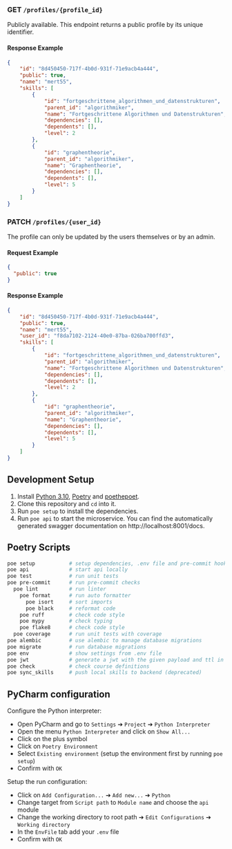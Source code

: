 
### GET `/profiles/{profile_id}`

Publicly available. This endpoint returns a public profile by its unique identifier.

#### Response Example

```json
{
    "id": "8d450450-717f-4b0d-931f-71e9acb4a444",
    "public": true,
    "name": "mert55",
    "skills": [
        {
            "id": "fortgeschrittene_algorithmen_und_datenstrukturen",
            "parent_id": "algorithmiker",
            "name": "Fortgeschrittene Algorithmen und Datenstrukturen",
            "dependencies": [],
            "dependents": [],
            "level": 2
        },
        {
            "id": "graphentheorie",
            "parent_id": "algorithmiker",
            "name": "Graphentheorie",
            "dependencies": [],
            "dependents": [],
            "level": 5
        }
    ]
}
```

### PATCH `/profiles/{user_id}`

The profile can only be updated by the users themselves or by an admin.

#### Request Example

```json
{
  "public": true
}
```

#### Response Example

```json
{
    "id": "8d450450-717f-4b0d-931f-71e9acb4a444",
    "public": true,
    "name": "mert55",
    "user_id": "f8da7102-2124-40e0-87ba-026ba700ffd3",
    "skills": [
        {
            "id": "fortgeschrittene_algorithmen_und_datenstrukturen",
            "parent_id": "algorithmiker",
            "name": "Fortgeschrittene Algorithmen und Datenstrukturen",
            "dependencies": [],
            "dependents": [],
            "level": 2
        },
        {
            "id": "graphentheorie",
            "parent_id": "algorithmiker",
            "name": "Graphentheorie",
            "dependencies": [],
            "dependents": [],
            "level": 5
        }
    ]
}
```

## Development Setup

1. Install [Python 3.10](https://python.org/), [Poetry](https://python-poetry.org/) and [poethepoet](https://pypi.org/project/poethepoet/).
2. Clone this repository and `cd` into it.
3. Run `poe setup` to install the dependencies.
4. Run `poe api` to start the microservice. You can find the automatically generated swagger documentation on http://localhost:8001/docs.

## Poetry Scripts

```bash
poe setup           # setup dependencies, .env file and pre-commit hook
poe api             # start api locally
poe test            # run unit tests
poe pre-commit      # run pre-commit checks
  poe lint          # run linter
    poe format      # run auto formatter
      poe isort     # sort imports
      poe black     # reformat code
    poe ruff        # check code style
    poe mypy        # check typing
    poe flake8      # check code style
  poe coverage      # run unit tests with coverage
poe alembic         # use alembic to manage database migrations
poe migrate         # run database migrations
poe env             # show settings from .env file
poe jwt             # generate a jwt with the given payload and ttl in seconds
poe check           # check course definitions
poe sync_skills     # push local skills to backend (deprecated)
```

## PyCharm configuration

Configure the Python interpreter:

- Open PyCharm and go to `Settings` ➔ `Project` ➔ `Python Interpreter`
- Open the menu `Python Interpreter` and click on `Show All...`
- Click on the plus symbol
- Click on `Poetry Environment`
- Select `Existing environment` (setup the environment first by running `poe setup`)
- Confirm with `OK`

Setup the run configuration:

- Click on `Add Configuration...` ➔ `Add new...` ➔ `Python`
- Change target from `Script path` to `Module name` and choose the `api` module
- Change the working directory to root path ➔ `Edit Configurations` ➔ `Working directory`
- In the `EnvFile` tab add your `.env` file
- Confirm with `OK`